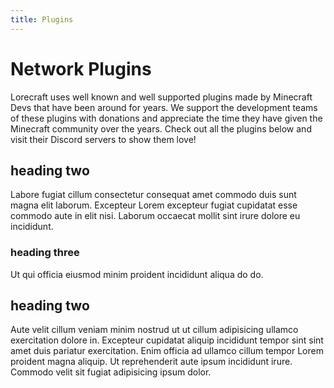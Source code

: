 ```yaml
---
title: Plugins
---
```


# Network Plugins

Lorecraft uses well known and well supported plugins made by Minecraft Devs that have been around for years. We support the development teams of these plugins with donations and appreciate the time they have given the Minecraft community over the years. Check out all the plugins below and visit their Discord servers to show them love!

<CustomFeature>
  <CustomFeatureBox 
    iconImg="./../images/fawe.png"
    title="FastAsyncWorldEdit"
    text="FastAsyncWorldEdit (FAWE) is the main build tool for most Minecraft builders and is actively developed by the amazing team at Intellectual Sites"
  />
  <CustomFeatureBox 
    iconText="🛠️"
    title="FastAsyncVoxelSniper"
    text="FastAsyncVoxelSniper (FAVS) is a tool that allows more advanced brushes "
  />
  <CustomFeatureBox 
    iconText="🛠️"
    title="PlotSquared"
    text="PlotSquared lets us create plot worlds where builders can build in their own areas.Builders can customise their plots with flags to create unique build environments per plot."
  />
  <CustomFeatureBox 
    iconText="🛠️"
    title="Arceon"
    text="Arceon is made by the amazing Arcaniax to help bring more advanced tools to FAWE and FAVS including loft, spike, and more..."
  />
  <CustomFeatureBox 
    iconText="🛠️"
    title="FastAsyncWorldEdit"
    text="FastAsyncWorldEdit (FAWE) is the main build tool for most Minecraft builders and is actively developed by the amazing team at Intellectual Sites"
  />
  <CustomFeatureBox 
    iconText="🛠️"
    title="PlotSquared"
    text="PlotSquared lets us create plot worlds where builders can build in their own areas.Builders can customise their plots with flags to create unique build environments per plot."
  />
  <CustomFeatureBox 
    iconText="🛠️"
    title="Arceon"
    text="Arceon is made by the amazing Arcaniax to help bring more advanced tools to FAWE and FAVS including loft, spike, and more..."
  />
  <CustomFeatureBox 
    iconText="🛠️"
    title="FastAsyncWorldEdit"
    text="FastAsyncWorldEdit (FAWE) is the main build tool for most Minecraft builders and is actively developed by the amazing team at Intellectual Sites"
  />
  <CustomFeatureBox 
    iconText="🛠️"
    title="PlotSquared"
    text="PlotSquared lets us create plot worlds where builders can build in their own areas.Builders can customise their plots with flags to create unique build environments per plot."
  />
  <CustomFeatureBox 
    iconText="🛠️"
    title="Arceon"
    text="Arceon is made by the amazing Arcaniax to help bring more advanced tools to FAWE and FAVS including loft, spike, and more..."
  />
  <CustomFeatureBox 
    iconText="🛠️"
    title="FastAsyncWorldEdit"
    text="FastAsyncWorldEdit (FAWE) is the main build tool for most Minecraft builders and is actively developed by the amazing team at Intellectual Sites"
  />
</CustomFeature>

## heading two

Labore fugiat cillum consectetur consequat amet commodo duis sunt magna elit laborum. Excepteur Lorem excepteur fugiat cupidatat esse commodo aute in elit nisi. Laborum occaecat mollit sint irure dolore eu incididunt.

### heading three

Ut qui officia eiusmod minim proident incididunt aliqua do do.

## heading two

Aute velit cillum veniam minim nostrud ut ut cillum adipisicing ullamco exercitation dolore in. Excepteur cupidatat aliquip incididunt tempor sint sint amet duis pariatur exercitation. Enim officia ad ullamco cillum tempor Lorem proident magna aliquip. Ut reprehenderit aute ipsum incididunt irure. Commodo velit sit fugiat adipisicing ipsum dolor.
